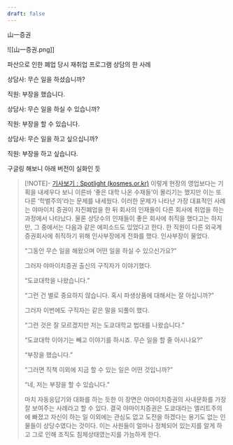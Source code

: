 ```yaml
---
draft: false
---
```

山一증권

![[山一증권.png]]

파산으로 인한 폐업 당시 재취업 프로그램 상담의 한 사례

상담사: 무슨 일을 하셨습니까?

직원: 부장을 했습니다.

상담사: 무슨 일을 하실 수 있습니까?

직원: 부장을 할 수 있습니다.

상담사: 무슨 일을 하고 싶으십니까?

직원: 부장을 하고 싶습니다.


구글링 해보니 아래 버전이 실화인 듯
> [!NOTE]- [기사보기 : Spotlight (kosmes.or.kr)](https://nara.kosmes.or.kr/newshome/mtnmain.php?mtnkey=articleview&mkey=todaylist&mkey2=45&aid=2530&bpage=360&stext=&smelink=1)
> 이렇게 현장의 영업보다는 기획을 내세우다 보니 이른바 ‘좋은 대학 나온 수재들’이 몰리기는 했지만 이는 또 다른 ‘학벌주의’라는 문제를 내세웠다. 이러한 문제가 나타난 가장 대표적인 사례는 야마이치 증권이 자진폐업을 한 뒤 회사의 인재들이 다른 회사에 취업을 하는 과정에서 나타났다. 물론 상당수의 인재들이 좋은 회사에 취직을 했다고는 하지만, 그 중에서는 다음과 같은 에피소드도 있었다고 한다. 한 직원이 다른 외국계 증권회사에 취직하기 위해 인사부장에게 전화를 했다. 인사부장이 물었다.
> 
> “그동안 무슨 일을 해왔으며 어떤 일을 하실 수 있으신가요?”
> 
> 그러자 야마이치증권 출신의 구직자가 이야기했다.
> 
> “도쿄대학을 나왔습니다.”
> 
> “그런 건 별로 중요하지 않습니다. 혹시 파생상품에 대해서는 잘 아십니까?”
> 
> 그러자 이번에도 구직자는 같은 말을 되풀이 했다.
> 
> “그런 것은 잘 모르겠지만 저는 도쿄대학교 법대를 나왔습니다.”
> 
> “도쿄대학 이야기는 빼고 이야기를 하시죠. 무슨 일을 할 줄 아시나요?”
> 
> “부장을 했습니다.”
> 
> “그러면 직책 이외에 지금 할 수 있는 일은 어떤 것입니까?”
> 
> “네, 저는 부장을 할 수 있습니다.”
> 
> 마치 자동응답기와 대화를 하는 듯한 이 장면은 야마이치증권의 사내문화를 가장 잘 보여주는 사례라고 할 수 있다. 결국 야마이치증권은 도쿄대라는 엘리트주의에 빠졌고 자신이 하는 일 이외에는 관심도 없고 도전을 하겠다는 용기도 없는 인물들이 상당수였다는 것이다. 이는 사원들이 얼마나 정체되어 있는지를 알게 하고 그로 인해 조직도 침체상태였는지를 가늠하게 한다.
